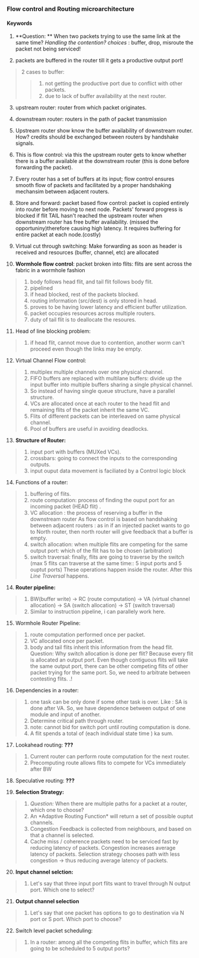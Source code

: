 ### Flow control and Routing microarchitecture ###

#### Keywords ####

1. **Question: ** When two packets trying to use the same link at the same time? *Handling the contention?* 
*choices* : buffer, drop, misroute the packet not being serviced!  

2. packets are buffered in the router till it gets a productive output port! 
> 2 cases to buffer: 
>>1. not getting the productive port due to conflict with other packets.
>>2.  due to lack of buffer availability at the next router. 

3. upstream router: router from which packet originates.

4. downstream router: routers in the path of packet transmission

5. Upstream router show know the buffer availability of downstream router. How? credits should be exchanged between routers by handshake signals. 

6. This is flow control: via this the upstream router gets to know whether there is a buffer available at the downstream router (this is done before forwarding the packet).

7. Every router has a set of buffers at its input; flow control ensures smooth flow of packets and facilitated by a proper handshaking mechansim between adjacent routers. 

8. Store and forward: packet based flow control: packet is copied entirely into router before moving to next node. Packets' forward progress is blocked if flit TAIL hasn't reached the upstream router when downstream router has free buffer availability. (missed the opportuniny)therefore causing high latency. It requires buffering for entire packet at each node.(costly) 

9. Virtual cut through switching: Make forwarding as soon as header is received and resources (buffer, channel, etc) are allocated

10. **Wormhole flow control**: packet broken into flits: flits are sent across the fabric in a wormhole fashion  
>1. body follows head flit, and tail flit follows body flit. 
>2. pipelined
>3. if head blocked, rest of the packets blocked. 
>4. routing information (src/dest) is only stored in head. 
>5. proves to be having lower latency and efficient buffer utilization. 
>6. packet occupies resources across multiple routers. 
>7. duty of tail flit is to deallocate the resoures. 

11. Head of line blocking problem: 
>1. if head flit, cannot move due to contention, another worm can't proceed even though the links may be empty. 

12. Virtual Channel Flow control: 
>1. multiplex multiple channels over one physical channel. 
>2. FIFO buffers are replaced with multilane buffers: divide up the input buffer into multiple buffers sharing a single physical channel. 
>3. So instead of having single queue structure, have a parallel structure. 
>4. VCs are allocated once at each router to the head flit and remaining flits of the packet inherit the same VC. 
>5. Flits of different packets can be interleaved on same physical channel. 
>6. Pool of buffers are useful in avoiding deadlocks. 

13. **Structure of Router:**
>1. input port with buffers (MUXed VCs).
>2. crossbars: going to connect the inputs to the corresponding outputs.
>3. input ouput data movement is faciliated by a Control logic block

14. Functions of a router: 
>1. buffering of flits. 
>2. route computation: process of finding the ouput port for an incoming packet (HEAD flit) .
>3. VC allocation : the process of reserving a buffer in the downstream router 
As flow control is based on handshaking between adjacent routers : as in if an injected packet wants to go to North router, then north router will give feedback that a buffer is empty. 
>4. switch allocation: when multiple flits are competing for the same output port: which of the flit has to be chosen (arbitration)
>5. switch traversal: finally, flits are going to traverse by the switch (max 5 flits can traverse at the same time:: 5 input ports and 5 ouptut ports)
These operations happen inside the router. After this *Line Traversal* happens. 

14. **Router pipeline:**
>1. BW(buffer write) -> RC (route computation) -> VA (virtual channel allocation) -> SA (switch allocation) -> ST (switch traversal) 
>2. Similar to instruction pipeline, i  can parallely work here. 


15. Wormhole Router Pipeline: 
>1. route computation performed once per packet. 
>2. VC allocated once per packet. 
>3. body and tail flits inherit this information from the head flit. 
Question: Why switch allocation is done per flit? Because every flit is allocated an output port. Even though contiguous flits will take the same output port, there can be other competing flits of other packet trying for the same port. So, we need to arbitrate between contesting flits. .! 

16. Dependencies in a router: 
>1. one task can be only done if some other task is over. Like : SA is done after VA. So, we have dependence between output of one module and input of another. 
>2. Determine critical path through router. 
>3. note: cannot bid for switch port until routing computation is done. 
>4. A flit spends a total of (each individual state time ) ka sum.

17. Lookahead routing: **???** 
>1. Current router can perform route computation for the next router. 
>2. Precomputing route allows flits to compete for VCs immediately after BW

18. Speculative routing: **???**

19. **Selection Strategy:**
>1. *Question:* When there are multiple paths for a packet at a router, which one to choose? 
>2. An \*Adaptive Routing Function\* will return a set of possible ouptut channels.
>3. Congestion Feedback is collected from neighbours, and based on that a channel is selected. 
>4. Cache miss / coherence packets need to be serviced fast by reducing latency of packets. Congestion increases average latency of packets. Selection strategy chooses path with less congestion -> thus reducing average latency of packets. 

20. **Input channel selction:**
>1. Let's say that three input port flits want to travel through N output port. Which one to select? 

21. **Output channel selection**
>1. Let's say that one packet has options to go to destination via N port or S port. Which port to choose? 

22. Switch level packet scheduling: 
>1. In a router: among all the competing flits in buffer, which flits are going to be scheduled to 5 output ports? 



 



